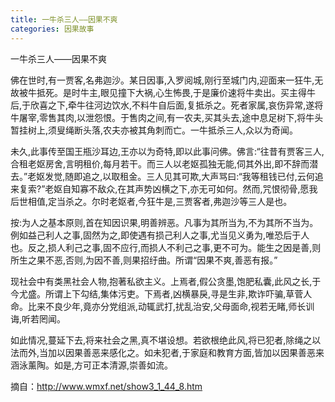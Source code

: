 ```yaml
---
title: 一牛杀三人——因果不爽
categories: 因果故事
---
```


	   
一牛杀三人——因果不爽

佛在世时,有一贾客,名弗迦沙。某日因事,入罗阅城,刚行至城门内,迎面来一狂牛,无故被牛抵死。是时牛主,眼见撞下大祸,心生怖畏,于是廉价速将牛卖出。买主得牛后,于欣喜之下,牵牛往河边饮水,不料牛自后面,复抵杀之。死者家属,哀伤异常,遂将牛屠宰,零售其肉,以泄怨恨。于售肉之间,有一农夫,买其头去,途中息足树下,将牛头暂挂树上,须叟绳断头落,农夫亦被其角刺而亡。一牛抵杀三人,众以为奇闻。

未久,此事传至国王瓶沙耳边,王亦以为奇特,即以此事问佛。佛言:“往昔有贾客三人,合租老妪房舍,言明租价,每月若干。而三人以老妪孤独无能,伺其外出,即不辞而潜去。”老妪发觉,随即追之,以取租金。三人见其可欺,大声骂曰:“我等租钱已付,云何追来复索?”老妪自知寡不敌众,在其声势凶横之下,亦无可如何。然而,咒恨彻骨,愿我后世相值,定当杀之。尔时老妪者,今狂牛是,三贾客者,弗迦沙等三人是也。

按:为人之基本原则,首在知因识果,明善辨恶。凡事为其所当为,不为其所不当为。例如益己利人之事,固然为之,即使遇有损己利人之事,尤当见义勇为,唯恐后于人也。反之,损人利己之事,固不应行,而损人不利己之事,更不可为。能生之因是善,则所生之果不恶,否则,为因不善,则果招纡曲。所谓“因果不爽,善恶有报。”

现社会中有类黑社会人物,抱著私欲主义。上焉者,假公贪墨,饱肥私囊,此风之长,于今尤盛。所谓上下勾结,集体污吏。下焉者,凶横暴戾,寻是生非,欺诈吓骗,草菅人命。比来不良少年,竟亦分党组派,动辄武打,扰乱治安,父母面命,视若无睹,师长训诲,听若罔闻。

如此情况,蔓延下去,将来社会之黑,真不堪设想。若欲根绝此风,将已犯者,除绳之以法而外,当加以因果善恶来感化之。如未犯者,于家庭和教育方面,皆加以因果善恶来涵泳薰陶。如是,方可正本清源,崇善如流。


摘自：http://www.wmxf.net/show3_1_44_8.htm